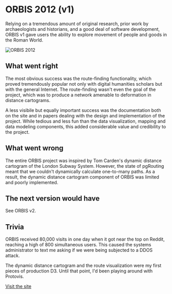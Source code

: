 # ORBIS 2012 (v1)

Relying on a tremendous amount of original research, prior work by archaeologists and historians, and a good deal of software development, ORBIS v1 gave users the ability to explore movement of people and goods in the Roman World.

![ORBIS 2012](images/full/orbis2012.png)

## What went right

The most obvious success was the route-finding functionality, which proved tremendously popular not only with digital humanities scholars but with the general Internet. The route-finding wasn't even the goal of the project, which was to produce a network amenable to deformation in distance cartograms.

A less visibile but equally important success was the documentation both on the site and in papers dealing with the design and implementation of the project. While tedious and less fun than the data visualization, mapping and data modeling components, this added considerable value and credibility to the project.

## What went wrong

The entire ORBIS project was inspired by Tom Carden's dynamic distance cartogram of the London Subway System. However, the state of pgRouting meant that we couldn't dynamically calculate one-to-many paths. As a result, the dynamic distance cartogram component of ORBIS was limited and poorly implemented.

## The next version would have

See ORBIS v2.

## Trivia

ORBIS received 80,000 visits in one day when it got near the top on Reddit, reaching a high of 800 simultaneous users. This caused the systems administrator to text me asking if we were being subjected to a DDOS attack.

The dynamic distance cartogram and the route visualization were my first pieces of production D3. Until that point, I'd been playing around with Protovis.

[Visit the site](http://orbis.stanford.edu/orbis2012/)